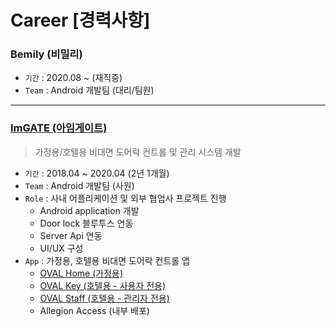 # Career [경력사항]
### Bemily (비밀리)
* `기간` : 2020.08 ~ (재직중)
* `Team` : Android 개발팀 (대리/팀원)

---

### [ImGATE (아임게이트)](http://www.imgate.co.kr/) 
> 가정용/호텔용 비대면 도어락 컨트롤 및 관리 시스템 개발
* `기간` : 2018.04 ~ 2020.04 (2년 1개월)
* `Team` : Android 개발팀 (사원)
* `Role` : 사내 어플리케이션 및 외부 협업사 프로젝트 진행
    - Android application 개발
    - Door lock 블루투스 연동
    - Server Api 연동
    - UI/UX 구성
* `App` : 가정용, 호텔용 비대면 도어락 컨트롤 앱
    - [OVAL Home (가정용)](https://play.google.com/store/apps/details?id=kr.co.imgate.home2.oval)
    - [OVAL Key (호텔용 - 사용자 전용)](https://play.google.com/store/apps/details?id=kr.co.imgate.hospitality.user2.oval)
    - [OVAL Staff (호텔용 - 관리자 전용)](https://play.google.com/store/apps/details?id=kr.co.imgate.hospitality.staff.oval)
    - Allegion Access (내부 배포)
